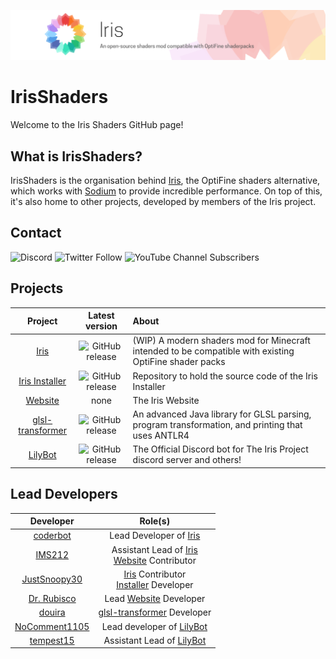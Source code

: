![Iris: An open-source shaders mod compatible with OptiFine shaderpacks](profile/docs/banner.png)

# IrisShaders

Welcome to the Iris Shaders GitHub page!

## What is IrisShaders?

IrisShaders is the organisation behind [Iris](https://github.com/IrisShaders/Iris), the OptiFine shaders alternative, which works with [Sodium](https://github.com/CaffeineMC/sodium-fabric) to provide incredible performance. On top of this, it's also home to other projects, developed by members of the Iris project.

## Contact

![Discord](https://img.shields.io/discord/774352792659820594?label=Discord&logo=discord)
![Twitter Follow](https://img.shields.io/twitter/follow/IrisShaders)
![YouTube Channel Subscribers](https://img.shields.io/youtube/channel/subscribers/UC9phcgE01H5apG7PqDI9CkA)

## Projects

|                               Project                               |                                                     Latest version                                                     | About                                                                                                  |
|:-------------------------------------------------------------------:|:----------------------------------------------------------------------------------------------------------------------:|:-------------------------------------------------------------------------------------------------------|
|             [Iris](https://github.com/IrisShaders/Iris)             |       ![GitHub release](https://img.shields.io/github/v/release/IrisShaders/Iris?include_prereleases&label=%20&)       | (WIP) A modern shaders mod for Minecraft intended to be compatible with existing OptiFine shader packs |
|   [Iris Installer](https://github.com/IrisShaders/Iris-Installer)   |  ![GitHub release](https://img.shields.io/github/v/release/IrisShaders/Iris-Installer?include_prereleases&label=%20&)  | Repository to hold the source code of the Iris Installer                                               |
|                 [Website](https://irisshaders.net)                  |                                                          none                                                          | The Iris Website                                                                                       |
| [glsl-transformer](https://github.com/IrisShaders/glsl-transformer) | ![GitHub release](https://img.shields.io/github/v/release/IrisShaders/glsl-transformer?include_prereleases&label=%20&) | An advanced Java library for GLSL parsing, program transformation, and printing that uses ANTLR4       |
|          [LilyBot](https://github.com/IrisShaders/LilyBot)          |     ![GitHub release](https://img.shields.io/github/v/release/IrisShaders/LilyBot?include_prereleases&label=%20&)      | The Official Discord bot for The Iris Project discord server and others!                               |

## Lead Developers
|                     Developer                     |                                                                    Role(s)                                                                    |
|:-------------------------------------------------:|:---------------------------------------------------------------------------------------------------------------------------------------------:|
|     [coderbot](https://github.com/coderbot16)     |                                         Lead Developer of [Iris](https://github.com/IrisShaders/Iris)                                         |
|        [IMS212](https://github.com/IMS212)        | Assistant Lead of [Iris](https://github.com/IrisShaders/Iris)<br/>[Website](https://github.com/IrisShaders/irisshaders.github.io) Contributor |
|  [JustSnoopy30](https://github.com/Justsnoopy30)  |       [Iris](https://github.com/IrisShaders/Iris) Contributor<br/>[Installer](https://github.com/IrisShaders/Iris-Installer) Developer        |
|   [Dr. Rubisco](https://github.com/thedocruby)    |                                Lead [Website](https://github.com/IrisShaders/irisshaders.github.io) Developer                                 |
|        [douira](https://github.com/douira)        |                                 [glsl-transformer](https://github.com/IrisShaders/glsl-transformer) Developer                                 |
| [NoComment1105](https://github.com/NoComment1105) |                                      Lead developer of [LilyBot](https://github.com/IrisShaders/LilyBot)                                      |
|     [tempest15](https://github.com/tempest15)     |                                      Assistant Lead of [LilyBot](https://github.com/IrisShaders/LilyBot)                                      |